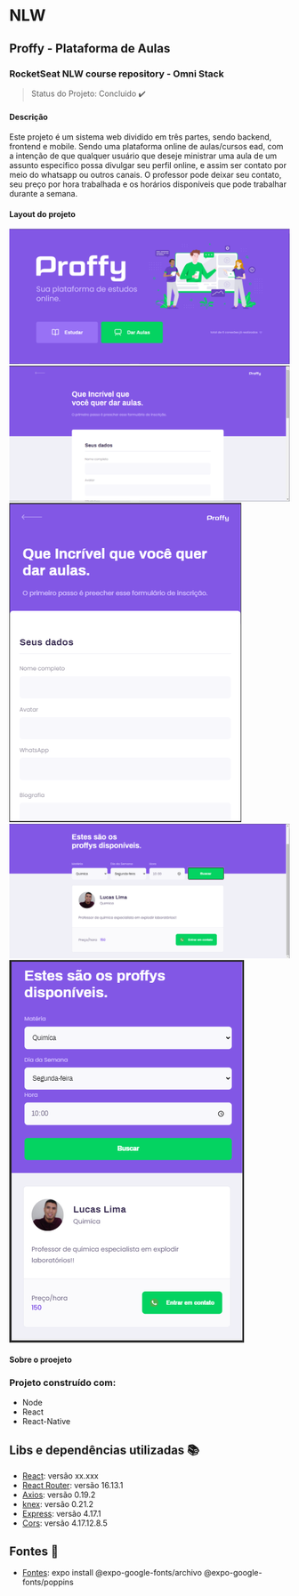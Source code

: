 # NLW
 <h2>Proffy - Plataforma de Aulas </h2>
 
 <h3>RocketSeat NLW course repository - Omni Stack</h3>
 
 > Status do Projeto: Concluido :heavy_check_mark:
 
 <h4>Descrição</h4> 
Este projeto é um sistema web dividido em três partes, sendo backend, frontend e mobile. Sendo uma plataforma online de aulas/cursos ead, com a intenção de que qualquer usuário que deseje ministrar uma aula de um assunto especifico possa divulgar seu perfil online, e assim ser contato por meio do whatsapp ou outros canais. O professor pode deixar seu contato, seu preço por hora trabalhada e os horários disponíveis que pode trabalhar durante a semana.

<h4>Layout do projeto</h4>
<img src="https://github.com/lucaslimaax/Source-Projects/blob/master/NLW%20assets/main.PNG?raw=true" title="Página Inicial"/>
<img src="https://github.com/lucaslimaax/Source-Projects/blob/master/NLW%20assets/formulario.PNG?raw=true" title="Formulário do Professor"/>
<img src="https://github.com/lucaslimaax/Source-Projects/blob/master/NLW%20assets/formulario%20for%20mobile%20nav.PNG?raw=true" title="Formulário do Professor - navegador Mobile"/>
<img src="https://github.com/lucaslimaax/Source-Projects/blob/master/NLW%20assets/proffys%20list.PNG?raw=true" title="Lista de Professores"/>
<img src="https://github.com/lucaslimaax/Source-Projects/blob/master/NLW%20assets/proffys%20mobile%20nav%20list.PNG?raw=true" title="Lista de professores- navegador Mobile"/>


<h4> Sobre o proejeto</h4>

### Projeto construído com:
- Node
 - React
  - React-Native
  
 ## Libs e dependências utilizadas :books:

- [React](https://react-pdf.org/): versão xx.xxx 
- [React Router](https://reactrouter.com/web/guides/quick-start): versão 16.13.1
- [Axios](https://github.com/axios/axios): versão 0.19.2
- [knex](http://knexjs.org/): versão 0.21.2
- [Express](https://expressjs.com/pt-br/): versão 4.17.1
- [Cors](https://www.npmjs.com/package/cors): versão 4.17.12.8.5

## Fontes :pencil:
- [Fontes](https://fonts.google.com/):
expo install @expo-google-fonts/archivo @expo-google-fonts/poppins






